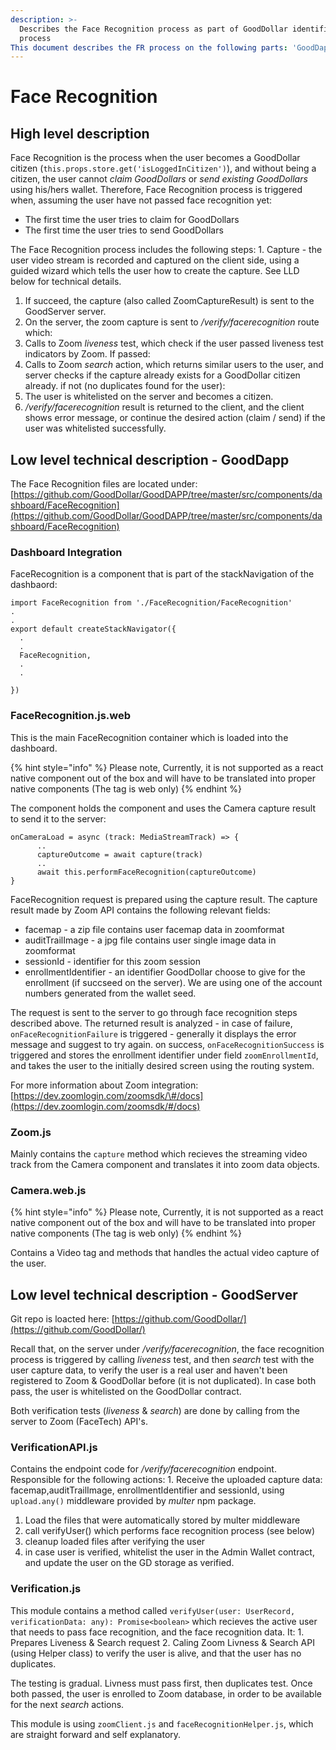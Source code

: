 ```yaml
---
description: >-
  Describes the Face Recognition process as part of GoodDollar identification
  process
This document describes the FR process on the following parts: 'GoodDapp (client side), GoodServer (server side)'
---
```


# Face Recognition

## High level description

Face Recognition is the process when the user becomes a GoodDollar citizen \(`this.props.store.get('isLoggedInCitizen')`\), and without being a citizen, the user cannot _claim GoodDollars_ or _send existing GoodDollars_ using his/hers wallet. Therefore, Face Recognition process is triggered when, assuming the user have not passed face recognition yet:

* The first time the user tries to claim for GoodDollars
* The first time the user tries to send GoodDollars

The Face Recognition process includes the following steps: 1. Capture - the user video stream is recorded and captured on the client side, using a guided wizard which tells the user how to create the capture. See LLD below for technical details.

1. If succeed, the capture \(also called ZoomCaptureResult\) is sent to the GoodServer server.
2. On the server, the zoom capture is sent to _/verify/facerecognition_ route which:
3. Calls to Zoom _liveness_ test, which check if the user passed liveness test indicators by Zoom. If passed:
4. Calls to Zoom _search_ action, which returns similar users to the user, and server checks if the capture already exists for a GoodDollar citizen already. if not \(no duplicates found for the user\):
5. The user is whitelisted on the server and becomes a citizen.
6. _/verify/facerecognition_ result is returned to the client, and the client shows error message, or continue the desired action \(claim / send\) if the user was whitelisted successfully.

## Low level technical description - GoodDapp

The Face Recognition files are located under: [https://github.com/GoodDollar/GoodDAPP/tree/master/src/components/dashboard/FaceRecognition](https://github.com/GoodDollar/GoodDAPP/tree/master/src/components/dashboard/FaceRecognition)

### Dashboard Integration

FaceRecognition is a component that is part of the stackNavigation of the dashbaord:

```text
import FaceRecognition from './FaceRecognition/FaceRecognition'
.
.
export default createStackNavigator({
  .
  .
  FaceRecognition,
  .
  .

})
```

### FaceRecognition.js.web

This is the main FaceRecognition container which is loaded into the dashboard.

{% hint style="info" %}
Please note, Currently, it is not supported as a react native component out of the box and will have to be translated into proper native components \(The tag is web only\)
{% endhint %}

The component holds the component and uses the Camera capture result to send it to the server:

```text
onCameraLoad = async (track: MediaStreamTrack) => {
      ..
      captureOutcome = await capture(track) 
      ..
      await this.performFaceRecognition(captureOutcome)
}
```

FaceRecognition request is prepared using the capture result. The capture result made by Zoom API contains the following relevant fields:

* facemap - a zip file contains user facemap data in zoomformat
* auditTrailImage - a jpg file contains user single image data in zoomformat
* sessionId - identifier for this zoom session
* enrollmentIdentifier - an identifier GoodDollar choose to give for the enrollment \(if succseed on the server\). We are using one of the account numbers generated from the wallet seed.

The request is sent to the server to go through face recognition steps described above. The returned result is analyzed - in case of failure, `onFaceRecognitionFailure` is triggered - generally it displays the error message and suggest to try again. on success, `onFaceRecognitionSuccess` is triggered and stores the enrollment identifier under field `zoomEnrollmentId`, and takes the user to the initially desired screen using the routing system.

For more information about Zoom integration: [https://dev.zoomlogin.com/zoomsdk/\#/docs](https://dev.zoomlogin.com/zoomsdk/#/docs)

### Zoom.js

Mainly contains the `capture` method which recieves the streaming video track from the Camera component and translates it into zoom data objects.

### Camera.web.js

{% hint style="info" %}
Please note, Currently, it is not supported as a react native component out of the box and will have to be translated into proper native components \(The tag is web only\)
{% endhint %}

Contains a Video tag and methods that handles the actual video capture of the user.

## Low level technical description - GoodServer

Git repo is loacted here: [https://github.com/GoodDollar/](https://github.com/GoodDollar/)

Recall that, on the server under _/verify/facerecognition_, the face recognition process is triggered by calling _liveness_ test, and then _search_ test with the user capture data, to verify the user is a real user and haven't been registered to Zoom & GoodDollar before \(it is not duplicated\). In case both pass, the user is whitelisted on the GoodDollar contract.

Both verification tests \(_liveness_ & _search_\) are done by calling from the server to Zoom \(FaceTech\) API's.

### VerificationAPI.js

Contains the endpoint code for _/verify/facerecognition_ endpoint. Responsible for the following actions: 1. Receive the uploaded capture data: facemap,auditTrailImage, enrollmentIdentifier and sessionId, using `upload.any()` middleware provided by _multer_ npm package.

1. Load the files that were automatically stored by multer middleware
2. call verifyUser\(\) which performs face recognition process \(see below\)
3. cleanup loaded files after verifying the user
4. in case user is verified, whitelist the user in the Admin Wallet contract, and update the user on the GD storage as verified.

### Verification.js

This module contains a method called `verifyUser(user: UserRecord, verificationData: any): Promise<boolean>` which recieves the active user that needs to pass face recognition, and the face recognition data. It: 1. Prepares Liveness & Search request 2. Caling Zoom Livness & Search API \(using Helper class\) to verify the user is alive, and that the user has no duplicates.

The testing is gradual. Livness must pass first, then duplicates test. Once both passed, the user is enrolled to Zoom database, in order to be available for the next _search_ actions.

This module is using `zoomClient.js` and `faceRecognitionHelper.js`, which are straight forward and self explanatory.

